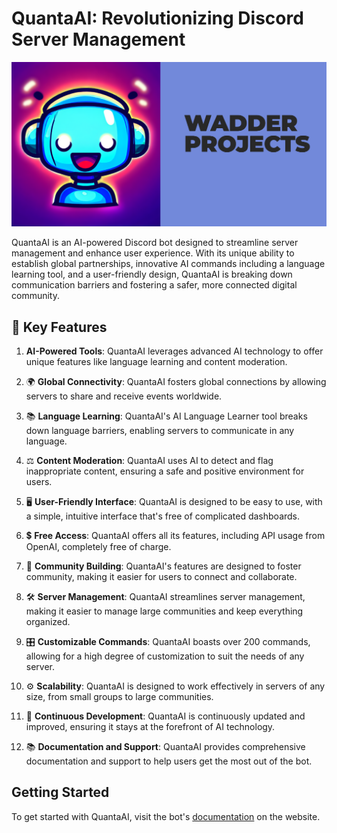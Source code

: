 # QuantaAI: Revolutionizing Discord Server Management

![QuantaAI Logo](images/wadderhead.png)

QuantaAI is an AI-powered Discord bot designed to streamline server management and enhance user experience. With its unique ability to establish global partnerships, innovative AI commands including a language learning tool, and a user-friendly design, QuantaAI is breaking down communication barriers and fostering a safer, more connected digital community.

## 🔑 Key Features

1. **AI-Powered Tools**: QuantaAI leverages advanced AI technology to offer unique features like language learning and content moderation.

2. 🌍 **Global Connectivity**: QuantaAI fosters global connections by allowing servers to share and receive events worldwide.

3. 📚 **Language Learning**: QuantaAI's AI Language Learner tool breaks down language barriers, enabling servers to communicate in any language.

4. ⚖️ **Content Moderation**: QuantaAI uses AI to detect and flag inappropriate content, ensuring a safe and positive environment for users.

5. 🖥️ **User-Friendly Interface**: QuantaAI is designed to be easy to use, with a simple, intuitive interface that's free of complicated dashboards.

6. 💲 **Free Access**: QuantaAI offers all its features, including API usage from OpenAI, completely free of charge.

7. 🤝 **Community Building**: QuantaAI's features are designed to foster community, making it easier for users to connect and collaborate.

8. 🛠️ **Server Management**: QuantaAI streamlines server management, making it easier to manage large communities and keep everything organized.

9. 🎛️ **Customizable Commands**: QuantaAI boasts over 200 commands, allowing for a high degree of customization to suit the needs of any server.

10. ⚙️ **Scalability**: QuantaAI is designed to work effectively in servers of any size, from small groups to large communities.

11. 🔄 **Continuous Development**: QuantaAI is continuously updated and improved, ensuring it stays at the forefront of AI technology.

12. 📚 **Documentation and Support**: QuantaAI provides comprehensive documentation and support to help users get the most out of the bot.

## Getting Started

To get started with QuantaAI, visit the bot's [documentation](http://wadderprojects.bhweb.ws/documentation/documentation-html-template-master/docum.html) on the website.


